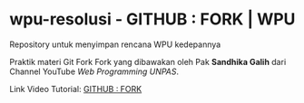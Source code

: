 # wpu-resolusi - GITHUB : FORK | WPU
Repository untuk menyimpan rencana WPU kedepannya


Praktik materi Git Fork Fork yang dibawakan oleh Pak **Sandhika Galih** dari Channel YouTube _Web Programming UNPAS_.

Link Video Tutorial: [GITHUB : FORK](https://www.youtube.com/watch?v=8rry2ncZmfg&list=PLFIM0718LjIVknj6sgsSceMqlq242-jNf&index=4&pp=iAQB)
